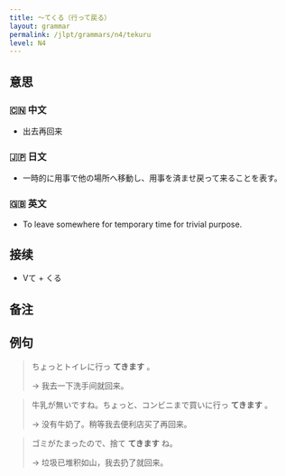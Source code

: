 ```yaml
---
title: 〜てくる（行って戻る）
layout: grammar
permalink: /jlpt/grammars/n4/tekuru
level: N4
---
```


## 意思

### 🇨🇳 中文

- 出去再回来

### 🇯🇵 日文

- 一時的に用事で他の場所へ移動し、用事を済ませ戻って来ることを表す。

### 🇬🇧 英文

- To leave somewhere for temporary time for trivial purpose.

## 接续

- Vて + くる

## 备注


## 例句

> ちょっとトイレに行っ **てきます** 。
>
> → 我去一下洗手间就回来。

> 牛乳が無いですね。ちょっと、コンビニまで買いに行っ **てきます** 。
>
> → 没有牛奶了。稍等我去便利店买了再回来。

> ゴミがたまったので、捨て **てきます** ね。
>
> → 垃圾已堆积如山，我去扔了就回来。

